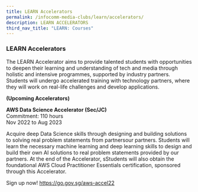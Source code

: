 ```yaml
---
title: LEARN Accelerators
permalink: /infocomm-media-clubs/learn/accelerators/
description: LEARN ACCELERATORS
third_nav_title: "LEARN: Courses"
---
```

### LEARN Accelerators
The LEARN Accelerator aims to provide talented students with opportunities to deepen their learning and understanding of tech and media through holistic and intensive programmes, supported by industry partners. Students will undergo accelerated training with technology partners, where they will work on real-life challenges and develop applications.

**(Upcoming Accelerators)**

**AWS Data Science Accelerator (Sec/JC)**<br>
Commitment: 110 hours<br>Nov 2022 to Aug 2023

Acquire deep Data Science skills through designing and building solutions to solving real problem statements from partnersour partners. Students will learn the necessary machine learning and deep learning skills to design and build their own AI solutions to real problem statements provided by our partners. At the end of the Accelerator, sStudents will also obtain the foundational AWS Cloud Practitioner Essentials certification, sponsored through this Accelerator.

Sign up now! https://go.gov.sg/aws-accel22